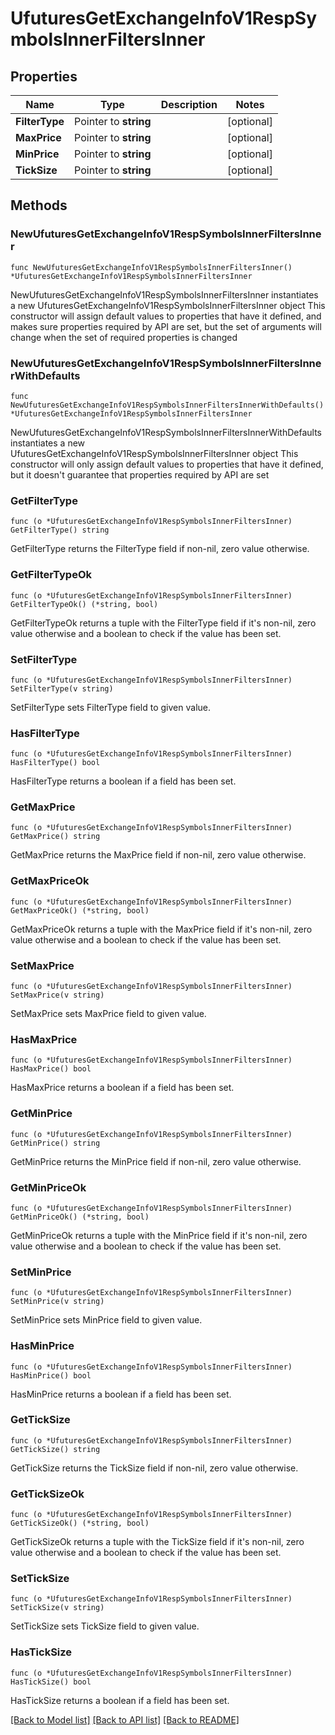 # UfuturesGetExchangeInfoV1RespSymbolsInnerFiltersInner

## Properties

Name | Type | Description | Notes
------------ | ------------- | ------------- | -------------
**FilterType** | Pointer to **string** |  | [optional] 
**MaxPrice** | Pointer to **string** |  | [optional] 
**MinPrice** | Pointer to **string** |  | [optional] 
**TickSize** | Pointer to **string** |  | [optional] 

## Methods

### NewUfuturesGetExchangeInfoV1RespSymbolsInnerFiltersInner

`func NewUfuturesGetExchangeInfoV1RespSymbolsInnerFiltersInner() *UfuturesGetExchangeInfoV1RespSymbolsInnerFiltersInner`

NewUfuturesGetExchangeInfoV1RespSymbolsInnerFiltersInner instantiates a new UfuturesGetExchangeInfoV1RespSymbolsInnerFiltersInner object
This constructor will assign default values to properties that have it defined,
and makes sure properties required by API are set, but the set of arguments
will change when the set of required properties is changed

### NewUfuturesGetExchangeInfoV1RespSymbolsInnerFiltersInnerWithDefaults

`func NewUfuturesGetExchangeInfoV1RespSymbolsInnerFiltersInnerWithDefaults() *UfuturesGetExchangeInfoV1RespSymbolsInnerFiltersInner`

NewUfuturesGetExchangeInfoV1RespSymbolsInnerFiltersInnerWithDefaults instantiates a new UfuturesGetExchangeInfoV1RespSymbolsInnerFiltersInner object
This constructor will only assign default values to properties that have it defined,
but it doesn't guarantee that properties required by API are set

### GetFilterType

`func (o *UfuturesGetExchangeInfoV1RespSymbolsInnerFiltersInner) GetFilterType() string`

GetFilterType returns the FilterType field if non-nil, zero value otherwise.

### GetFilterTypeOk

`func (o *UfuturesGetExchangeInfoV1RespSymbolsInnerFiltersInner) GetFilterTypeOk() (*string, bool)`

GetFilterTypeOk returns a tuple with the FilterType field if it's non-nil, zero value otherwise
and a boolean to check if the value has been set.

### SetFilterType

`func (o *UfuturesGetExchangeInfoV1RespSymbolsInnerFiltersInner) SetFilterType(v string)`

SetFilterType sets FilterType field to given value.

### HasFilterType

`func (o *UfuturesGetExchangeInfoV1RespSymbolsInnerFiltersInner) HasFilterType() bool`

HasFilterType returns a boolean if a field has been set.

### GetMaxPrice

`func (o *UfuturesGetExchangeInfoV1RespSymbolsInnerFiltersInner) GetMaxPrice() string`

GetMaxPrice returns the MaxPrice field if non-nil, zero value otherwise.

### GetMaxPriceOk

`func (o *UfuturesGetExchangeInfoV1RespSymbolsInnerFiltersInner) GetMaxPriceOk() (*string, bool)`

GetMaxPriceOk returns a tuple with the MaxPrice field if it's non-nil, zero value otherwise
and a boolean to check if the value has been set.

### SetMaxPrice

`func (o *UfuturesGetExchangeInfoV1RespSymbolsInnerFiltersInner) SetMaxPrice(v string)`

SetMaxPrice sets MaxPrice field to given value.

### HasMaxPrice

`func (o *UfuturesGetExchangeInfoV1RespSymbolsInnerFiltersInner) HasMaxPrice() bool`

HasMaxPrice returns a boolean if a field has been set.

### GetMinPrice

`func (o *UfuturesGetExchangeInfoV1RespSymbolsInnerFiltersInner) GetMinPrice() string`

GetMinPrice returns the MinPrice field if non-nil, zero value otherwise.

### GetMinPriceOk

`func (o *UfuturesGetExchangeInfoV1RespSymbolsInnerFiltersInner) GetMinPriceOk() (*string, bool)`

GetMinPriceOk returns a tuple with the MinPrice field if it's non-nil, zero value otherwise
and a boolean to check if the value has been set.

### SetMinPrice

`func (o *UfuturesGetExchangeInfoV1RespSymbolsInnerFiltersInner) SetMinPrice(v string)`

SetMinPrice sets MinPrice field to given value.

### HasMinPrice

`func (o *UfuturesGetExchangeInfoV1RespSymbolsInnerFiltersInner) HasMinPrice() bool`

HasMinPrice returns a boolean if a field has been set.

### GetTickSize

`func (o *UfuturesGetExchangeInfoV1RespSymbolsInnerFiltersInner) GetTickSize() string`

GetTickSize returns the TickSize field if non-nil, zero value otherwise.

### GetTickSizeOk

`func (o *UfuturesGetExchangeInfoV1RespSymbolsInnerFiltersInner) GetTickSizeOk() (*string, bool)`

GetTickSizeOk returns a tuple with the TickSize field if it's non-nil, zero value otherwise
and a boolean to check if the value has been set.

### SetTickSize

`func (o *UfuturesGetExchangeInfoV1RespSymbolsInnerFiltersInner) SetTickSize(v string)`

SetTickSize sets TickSize field to given value.

### HasTickSize

`func (o *UfuturesGetExchangeInfoV1RespSymbolsInnerFiltersInner) HasTickSize() bool`

HasTickSize returns a boolean if a field has been set.


[[Back to Model list]](../README.md#documentation-for-models) [[Back to API list]](../README.md#documentation-for-api-endpoints) [[Back to README]](../README.md)


